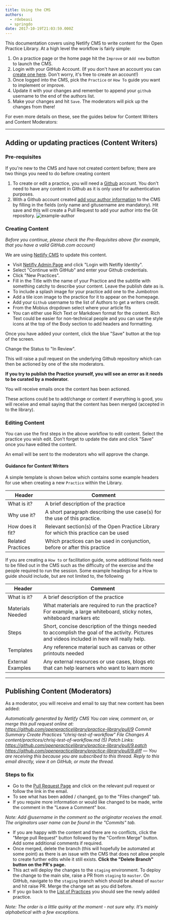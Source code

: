 ```yaml
---
title: Using the CMS
authors:
  - rdebeasi
  - springdo
date: 2017-10-19T21:03:59.000Z
---
```

This documentation covers using Netlify CMS to write content for the Open Practice Library. At a high level the workflow is fairly simple:

1. On a practice page or the home page hit the `Improve` or `Add new` button to launch the CMS.
2. Login with your GitHub Account. (If you don't have an account you can [create one here](https://github.com/join). Don't worry, it's free to create an account!)
3. Once logged into the CMS, pick the `Practice` or `How To` guide you want to implement or improve.
4. Update it with your changes and remember to append your `github` username to the end of the authors list.
5. Make your changes and hit `Save`. The moderators will pick up the changes from there!

For even more details on these, see the guides below for Content Writers and Content Moderators:

- - -

## Adding or updating practices (Content Writers)

### Pre-requisites

If you're new to the CMS and have not created content before; there are two things you need to do before creating content

1. To create or edit a practice, you will need a [Github](https://github.com) account. You don't need to have any content in Github as it is only used for authentication purposes.
2. With a Github account created [add your author information](https://openpracticelibrary.com/admin/#/collections/author/new) to the CMS by filling in the fields (only name and gitusername are mandatory). Hit save and this will create a Pull Request to add your author into the Git repository.
   ![example-author](/images/contributing/author.png)

### Creating Content

*Before you continue, please check the Pre-Requisites above (for example, that you have a valid GitHub.com account)*

We are using [Netlify CMS](https://www.netlifycms.org/) to update this content.

* Visit [Netifly Admin Page](https://openpracticelibrary.com/admin/) and click "Login with Netifly Identity".
* Select "Continue with GitHub" and enter your Github credentials.
* Click "New Practices".
* Fill in the Title with the name of your Practice and the subtitle with something catchy to describe your content. Leave the publish date as is.
* To include a splash image for your practice add one to the Jumbotron
* Add a tile icon image to the practice for it to appear on the homepage.
* Add your `Github` username to the list of Authors to get a writers credit.
* From the Mobius dropdown select where your article fits
* You can either use Rich Text or Markdown format for the content.  Rich Text could be easier for non-technical people and you can use the style icons at the top of the Body section to add headers and formatting.

Once you have added your content, click the blue "Save" button at the top of the screen.

Change the Status to "In Review".

This will raise a pull request on the underlying Github repository which can then be actioned by one of the site moderators.  

**If you try to publish the Practice yourself, you will see an error as it needs to be curated by a moderator.**

You will receive emails once the content has been actioned.

These actions could be to add/change or content if everything is good, you will receive and email saying that the content has been merged (accepted in to the library).

### Editing Content

You can use the first steps in the above workflow to edit content.  Select the practice you wish edit.  Don't forget to update the date and click "Save" once you have edited the content.  

An email will be sent to the moderators who will approve the change.

#### Guidance for Content Writers

A simple template is shown below which contains some example headers for use when creating a new `Practice` within the Library.

| Header            | Comment                                                                              |
| ----------------- | ------------------------------------------------------------------------------------ |
| What is it?       | A brief description of the practice                                                  |
| Why use it?       | A short paragraph describing the use case(s) for the use of this practice.           |
| How does it fit?  | Relevant section(s) of the Open Practice Library for which this practice can be used |
| Related Practices | Which practices can be used in conjunction, before or after this practice            |

If you are creating a `How to` or facilitation guide, some additional fields need to be filled out in the CMS such as the difficulty of the exercise and the people required to run the session. Some example headings for a How to guide should include, but are not limited to, the following

| Header            | Comment                                                                                                                                        |
| ----------------- | ---------------------------------------------------------------------------------------------------------------------------------------------- |
| What is it?       | A brief description of the practice                                                                                                            |
| Materials Needed  | What materials are required to run the practice? For example, a large whiteboard, sticky notes, whiteboard markers etc                         |
| Steps             | Short, concise description of the things needed to accomplish the goal of the activity. Pictures and videos included in here will really help. |
| Templates         | Any reference material such as canvas or other printouts needed                                                                                |
| External Examples | Any external resources or use cases, blogs etc that can help learners who want to learn more                                                   |

- - -

## Publishing Content (Moderators)

As a moderator, you will receive and email to say that new content has been added:


*Automatically generated by Netlify CMS
You can view, comment on, or merge this pull request online at:
  https://github.com/openpracticelibrary/practice-library/pull/9
Commit Summary
    Create Practices “chrisj-test-of-workflow”
File Changes
    A content/practices/chrisj-test-of-workflow.md (5)
Patch Links:
    https://github.com/openpracticelibrary/practice-library/pull/9.patch
    https://github.com/openpracticelibrary/practice-library/pull/9.diff
—
You are receiving this because you are subscribed to this thread.
Reply to this email directly, view it on GitHub, or mute the thread.*


### Steps to fix

* Go to the [Pull Request Page](https://github.com/openpracticelibrary/practice-library/pulls) and click on the relevant pull request or follow the link in the email.  
* To see what has been added / changed, go to the "Files changed" tab.
* If you require more information or would like changed to be made, write the comment in the "Leave a Comment" box.  

*Note: Add @username in the comment so the originator receives the email.  The originators user name can be found in the "Commits" tab.*

* If you are happy with the content and there are no conflicts, click the "Merge pull Request" button followed by the "Confirm Merge" button.  Add some additional comments if required.
* Once merged, delete the branch (this will hopefully be automated at some point) as there is an issue with the CMS that does not allow people to create further edits while it still exists. **Click the "Delete Branch" button on the PR's page.**
* This act will deploy the changes to the `staging` environment. To deploy the change to the main site, raise a PR from `staging` to `master`. On GitHub, navigate to the `staging` branch which should be ahead of `master` and hit raise PR. Merge the change set as you did before.
* If you go back to the [List of Practices](https://openpracticelibrary.com/admin/#/collections/practices) you should see the newly added practice.

 *Note: The order is a little quirky at the moment - not sure why.  It's mainly alphabetical with a few exceptions.*
